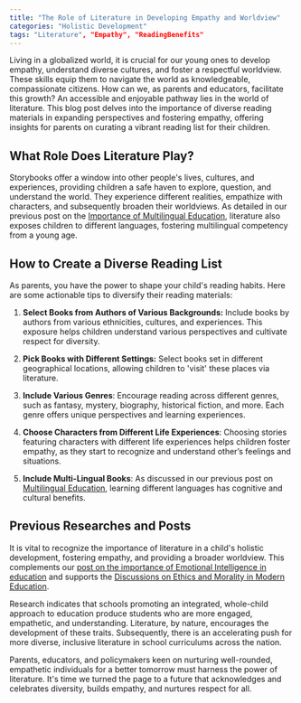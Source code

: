 ```yaml
---
title: "The Role of Literature in Developing Empathy and Worldview"
categories: "Holistic Development"
tags: "Literature", "Empathy", "ReadingBenefits"
---
```


Living in a globalized world, it is crucial for our young ones to develop empathy, understand diverse cultures, and foster a respectful worldview. These skills equip them to navigate the world as knowledgeable, compassionate citizens. How can we, as parents and educators, facilitate this growth? An accessible and enjoyable pathway lies in the world of literature. This blog post delves into the importance of diverse reading materials in expanding perspectives and fostering empathy, offering insights for parents on curating a vibrant reading list for their children. 

## What Role Does Literature Play?

Storybooks offer a window into other people's lives, cultures, and experiences, providing children a safe haven to explore, question, and understand the world. They experience different realities, empathize with characters, and subsequently broaden their worldviews. As detailed in our previous post on the [Importance of Multilingual Education](/skill-development/the-importance-of-multilingual-education.md), literature also exposes children to different languages, fostering multilingual competency from a young age.

## How to Create a Diverse Reading List

As parents, you have the power to shape your child's reading habits. Here are some actionable tips to diversify their reading materials:

1. **Select Books from Authors of Various Backgrounds:** Include books by authors from various ethnicities, cultures, and experiences. This exposure helps children understand various perspectives and cultivate respect for diversity. 

2. **Pick Books with Different Settings:** Select books set in different geographical locations, allowing children to 'visit' these places via literature. 

3. **Include Various Genres**: Encourage reading across different genres, such as fantasy, mystery, biography, historical fiction, and more. Each genre offers unique perspectives and learning experiences.

4. **Choose Characters from Different Life Experiences**:  Choosing stories featuring characters with different life experiences helps children foster empathy, as they start to recognize and understand other’s feelings and situations.

5. **Include Multi-Lingual Books**: As discussed in our previous post on [Multilingual Education](/skill-development/the-importance-of-multilingual-education.md), learning different languages has cognitive and cultural benefits.

## Previous Researches and Posts

It is vital to recognize the importance of literature in a child's holistic development, fostering empathy, and providing a broader worldview. This complements our [post on the importance of Emotional Intelligence in education](/holistic-development/the-push-for-emotional-intelligence-in-education.md) and supports the [Discussions on Ethics and Morality in Modern Education](/education-fundamentals/ethics-and-morality-in-modern-education.md).

Research indicates that schools promoting an integrated, whole-child approach to education produce students who are more engaged, empathetic, and understanding. Literature, by nature, encourages the development of these traits. Subsequently, there is an accelerating push for more diverse, inclusive literature in school curriculums across the nation.

Parents, educators, and policymakers keen on nurturing well-rounded, empathetic individuals for a better tomorrow must harness the power of literature. It's time we turned the page to a future that acknowledges and celebrates diversity, builds empathy, and nurtures respect for all.